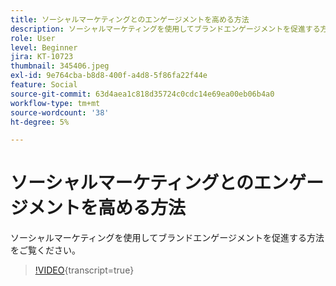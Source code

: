 ```yaml
---
title: ソーシャルマーケティングとのエンゲージメントを高める方法
description: ソーシャルマーケティングを使用してブランドエンゲージメントを促進する方法をご覧ください。
role: User
level: Beginner
jira: KT-10723
thumbnail: 345406.jpeg
exl-id: 9e764cba-b8d8-400f-a4d8-5f86fa22f44e
feature: Social
source-git-commit: 63d4aea1c818d35724c0cdc14e69ea00eb06b4a0
workflow-type: tm+mt
source-wordcount: '38'
ht-degree: 5%

---
```


# ソーシャルマーケティングとのエンゲージメントを高める方法

ソーシャルマーケティングを使用してブランドエンゲージメントを促進する方法をご覧ください。

>[!VIDEO](https://video.tv.adobe.com/v/345406/?quality=12&learn=on){transcript=true}
